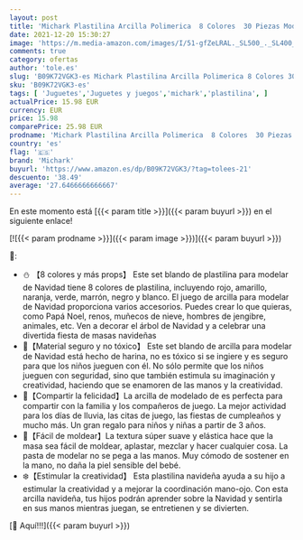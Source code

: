 ```yaml
---
layout: post
title: 'Michark Plastilina Arcilla Polimerica  8 Colores  30 Piezas Modelado de Color Arcilla para Niños con Tema Navidad Material de Calidad alimentaria  El Regalo Ideal para Navidad'
date: 2021-12-20 15:30:27
image: 'https://m.media-amazon.com/images/I/51-gfZeLRAL._SL500_._SL400_.jpg'
comments: true
category: ofertas
author: 'tole.es'
slug: 'B09K72VGK3-es Michark Plastilina Arcilla Polimerica 8 Colores 30 Piezas...'
sku: 'B09K72VGK3-es'
tags: [ 'Juguetes','Juguetes y juegos','michark','plastilina', ]
actualPrice: 15.98 EUR
currency: EUR
price: 15.98
comparePrice: 25.98 EUR
prodname: 'Michark Plastilina Arcilla Polimerica  8 Colores  30 Piezas Modelado de Color Arcilla para Niños con Tema Navidad Material de Calidad alimentaria  El Regalo Ideal para Navidad'
country: 'es'
flag: '🇪🇸'
brand: 'Michark'
buyurl: 'https://www.amazon.es/dp/B09K72VGK3/?tag=tolees-21'
descuento: '38.49'
average: '27.6466666666667'
---
```


En este momento está [{{< param title >}}]({{< param buyurl >}}) en el siguiente enlace!

[![{{< param prodname >}}]({{< param image >}})]({{< param buyurl >}})

🔎:

- ⛄ 【8 colores y más props】 Este set blando de plastilina para modelar de Navidad tiene 8 colores de plastilina, incluyendo rojo, amarillo, naranja, verde, marrón, negro y blanco. El juego de arcilla para modelar de Navidad proporciona varios accesorios. Puedes crear lo que quieras, como Papá Noel, renos, muñecos de nieve, hombres de jengibre, animales, etc. Ven a decorar el árbol de Navidad y a celebrar una divertida fiesta de masas navideñas
- 🎄【Material seguro y no tóxico】 Este set blando de arcilla para modelar de Navidad está hecho de harina, no es tóxico si se ingiere y es seguro para que los niños jueguen con él. No sólo permite que los niños jueguen con seguridad, sino que también estimula su imaginación y creatividad, haciendo que se enamoren de las manos y la creatividad.
- 🎁【Compartir la felicidad】La arcilla de modelado de es perfecta para compartir con la familia y los compañeros de juego. La mejor actividad para los días de lluvia, las citas de juego, las fiestas de cumpleaños y mucho más. Un gran regalo para niños y niñas a partir de 3 años.
- 🎅【Fácil de moldear】La textura súper suave y elástica hace que la masa sea fácil de moldear, aplastar, mezclar y hacer cualquier cosa. La pasta de modelar no se pega a las manos. Muy cómodo de sostener en la mano, no daña la piel sensible del bebé.
- ❄️【Estimular la creatividad】 Esta plastilina navideña ayuda a su hijo a estimular la creatividad y a mejorar la coordinación mano-ojo. Con esta arcilla navideña, tus hijos podrán aprender sobre la Navidad y sentirla en sus manos mientras juegan, se entretienen y se divierten.

[🛒 Aquí!!!]({{< param buyurl >}})
